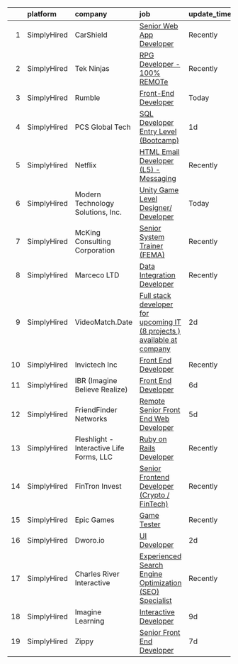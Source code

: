 

|    | platform    | company                                  | job                                                                                                                                                                                       | update_time   | location                    |
|---:|:------------|:-----------------------------------------|:------------------------------------------------------------------------------------------------------------------------------------------------------------------------------------------|:--------------|:----------------------------|
|  1 | SimplyHired | CarShield                                | [Senior Web App Developer](https://www.simplyhired.com/job/IF2grNNLA2rH5p1UE3o08-2oRmErl5PnkWUWrqyy75VjUY7oAjgbow?q=interactive+developer)                                                | Recently      | O'Fallon, MO                |
|  2 | SimplyHired | Tek Ninjas                               | [RPG Developer - 100% REMOTe](https://www.simplyhired.com/job/yM1oMog38FpJgOOqweayR_phhr2vdMQXh8KTRLuh8WFSTSzSbsQ4Cg?q=interactive+developer)                                             | Recently      | Omaha, NE                   |
|  3 | SimplyHired | Rumble                                   | [Front-End Developer](https://www.simplyhired.com/job/pr4Y94Ir_Zw_o_ZjnhS0LMRSRVob-QkDMisSXGjMbxznfOBZK4906Q?q=interactive+developer)                                                     | Today         | Remote                      |
|  4 | SimplyHired | PCS Global Tech                          | [SQL Developer Entry Level (Bootcamp)](https://www.simplyhired.com/job/ZyVQHFFnowrazBQED8sJG8aUNdp8NM5LuWTohr3LDmyycRpdStWokw?q=interactive+developer)                                    | 1d            | Los Angeles, CA +1 location |
|  5 | SimplyHired | Netflix                                  | [HTML Email Developer (L5) - Messaging](https://www.simplyhired.com/job/1bXVxt5BiO0MD0IViaSIetDkT_fhFoZwnqAbC8nd3-MrVMl4GV84Zg?q=interactive+developer)                                   | Recently      | Remote                      |
|  6 | SimplyHired | Modern Technology Solutions, Inc.        | [Unity Game Level Designer/ Developer](https://www.simplyhired.com/job/tSSUbOCa50g4bi1pjciwDIIeEb4ZfqOxfZtHXSuGLVv2C1uzP_Ilsg?q=interactive+developer)                                    | Today         | Huntsville, AL              |
|  7 | SimplyHired | McKing Consulting Corporation            | [Senior System Trainer (FEMA)](https://www.simplyhired.com/job/El2vVITMM4JRyh5UlNGW_Wkt8g-8q0lxaR4RN4y7AHc0pltUslZOcQ?q=interactive+developer)                                            | Recently      | Maryland                    |
|  8 | SimplyHired | Marceco LTD                              | [Data Integration Developer](https://www.simplyhired.com/job/TBEnflhGr6CDZ51W4PkSZ7PmTOXtrrC_txufUS39DNR3HpJ_pDcn-Q?q=interactive+developer)                                              | Recently      | Grand Rapids, MI            |
|  9 | SimplyHired | VideoMatch.Date                          | [Full stack developer for upcoming IT (8 projects ) available at company](https://www.simplyhired.com/job/bXIu4y_Hq8i_XZzRy3LW0Tsw9wo6nl0wgquZVaJBATUqdggi0nKGPQ?q=interactive+developer) | 2d            | Remote                      |
| 10 | SimplyHired | Invictech Inc                            | [Front End Developer](https://www.simplyhired.com/job/Tem-yh5oD-UYQPt33LWCHiiQfflxx4UmATuKdRHfe7QrgM3ACUrhjQ?q=interactive+developer)                                                     | Recently      | Remote                      |
| 11 | SimplyHired | IBR (Imagine Believe Realize)            | [Front End Developer](https://www.simplyhired.com/job/a529Te6iKG81hm6yAcjRfH-J1Ku71VqEI5LwfJeUfsPFmafJgWqkGg?q=interactive+developer)                                                     | 6d            | Remote +3 locations         |
| 12 | SimplyHired | FriendFinder Networks                    | [Remote Senior Front End Web Developer](https://www.simplyhired.com/job/s0tZqTQNv_p_oclBr-UFuB2QGFp7BiuxmFzNoOJNuHDfg8QHett8yA?q=interactive+developer)                                   | 5d            | Remote                      |
| 13 | SimplyHired | Fleshlight - Interactive Life Forms, LLC | [Ruby on Rails Developer](https://www.simplyhired.com/job/gPDESUELOP0fL5zlm_DT2thGAmIcRSTufJY10HGYaoWBtJ7UOe3rdw?q=interactive+developer)                                                 | Recently      | Austin, TX                  |
| 14 | SimplyHired | FinTron Invest                           | [Senior Frontend Developer (Crypto / FinTech)](https://www.simplyhired.com/job/KTVC-HtqOGxFe6kOqN1hl-_7N4JoK9PCiTLE-q2tUNlCXin9lNOeIA?q=interactive+developer)                            | Recently      | Stamford, CT                |
| 15 | SimplyHired | Epic Games                               | [Game Tester](https://www.simplyhired.com/job/fXQVisS9lohkdG-WdukAFYKbzy5NbHdvQMGiJ7T_hLLiS-mhKWZsyQ?q=interactive+developer)                                                             | Recently      | Cary, NC                    |
| 16 | SimplyHired | Dworo.io                                 | [UI Developer](https://www.simplyhired.com/job/gqf3Uj4ErRBXsNIxDWIbfDdlSE2F6pFo2fyrn63pfk4CYKd63GNQfw?q=interactive+developer)                                                            | 2d            | Phoenix, AZ                 |
| 17 | SimplyHired | Charles River Interactive                | [Experienced Search Engine Optimization (SEO) Specialist](https://www.simplyhired.com/job/2P3IU5TZjibQyfY2M80rvV0vZpN6FS3gLWXNp-1ECa9hx2FpJRWJ6g?q=interactive+developer)                 | Recently      | Lowell, MA                  |
| 18 | SimplyHired | Imagine Learning                         | [Interactive Developer](https://www.simplyhired.com/job/BCQCJ9kAvYQ6cPG16yicIS1ieFuFNFlATxIwXGERZrMULGz9K6NAYA?q=interactive+developer)                                                   | 9d            | United States               |
| 19 | SimplyHired | Zippy                                    | [Senior Front End Developer](https://www.simplyhired.com/job/QappaIwU58xyrsiFB1xbxao1nAYJ0u-qnlTD1VuMrl_9Jowtrtk0xw?q=interactive+developer)                                              | 7d            | Remote                      |